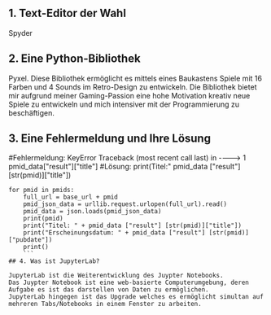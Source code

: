 ## 1. Text-Editor der Wahl
Spyder

## 2. Eine Python-Bibliothek
Pyxel. Diese Bibliothek ermöglicht es mittels eines Baukastens Spiele 
mit 16 Farben und 4 Sounds im Retro-Design zu entwickeln.
Die Bibliothek bietet mir aufgrund meiner Gaming-Passion eine hohe Motivation kreativ neue Spiele zu entwickeln und mich intensiver mit der Programmierung zu beschäftigen. 

## 3. Eine Fehlermeldung und Ihre Lösung
#Fehlermeldung: KeyError Traceback (most recent call last) in ----> 1 pmid_data["result"]["title"]
#Lösung: print(Titel:" pmid_data ["result"] [str(pmid)]["title"])
```
for pmid in pmids:
    full_url = base_url + pmid
    pmid_json_data = urllib.request.urlopen(full_url).read()
    pmid_data = json.loads(pmid_json_data)
    print(pmid)
    print("Titel: " + pmid_data ["result"] [str(pmid)]["title"])
    print("Erscheinungsdatum: " + pmid_data ["result"] [str(pmid)]["pubdate"])
    print()
    ```
## 4. Was ist JupyterLab?

JupyterLab ist die Weiterentwicklung des Juypter Notebooks.
Das Juypter Notebook ist eine web-basierte Computerumgebung, deren Aufgabe es ist das darstellen von Daten zu ermöglichen.
JupyterLab hingegen ist das Upgrade welches es ermöglicht simultan auf mehreren Tabs/Notebooks in einem Fenster zu arbeiten.
